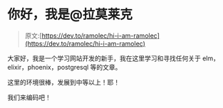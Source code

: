 # 你好，我是@拉莫莱克

> 原文:[https://dev.to/ramolec/hi-i-am-ramolec](https://dev.to/ramolec/hi-i-am-ramolec)

大家好，我是一个学习网站开发的新手，我在这里学习和寻找任何关于 elm，elixir，phoenix，postgresql 等的文章。

这里的环境很棒，发展到中等以上！耶！

我们来编码吧！